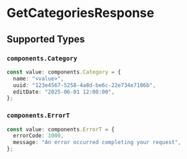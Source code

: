 # GetCategoriesResponse


## Supported Types

### `components.Category`

```typescript
const value: components.Category = {
  name: "<value>",
  uuid: "123e4567-5258-4a8d-be6c-22e734e7106b",
  editDate: "2025-06-01 12:00:00",
};
```

### `components.ErrorT`

```typescript
const value: components.ErrorT = {
  errorCode: 1000,
  message: "An error occurred completing your request",
};
```

